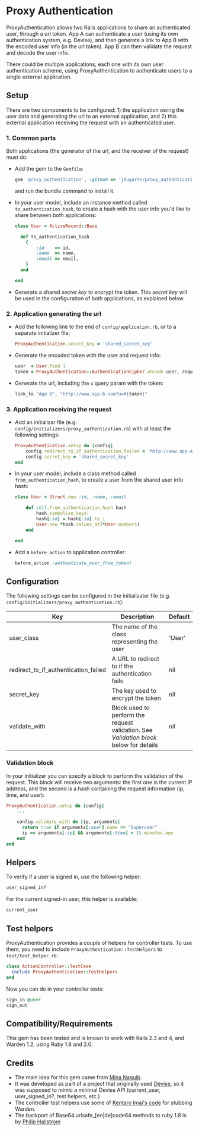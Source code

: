 # Proxy Authentication

ProxyAuthentication allows two Rails applications to share an authenticated user, through a url token. App A can authenticate a user (using its own authentication system, e.g. Devise), and then generate a link to App B with the encoded user info (in the url token). App B can then validate the request and decode the user info.

There could be multiple applications, each one with its own user authentication scheme, using ProxyAuthentication to authenticate users to a single external application.

## Setup

There are two components to be configured: 1) the application owing the user data and generating the url to an external application, and 2) this external application receiving the request with an authenticated user.

### 1. Common parts

Both applications (the generator of the url, and the receiver of the request) must do:

* Add the gem to the `Gemfile`:

    ```ruby
    gem 'proxy_authentication', :github => 'jdugarte/proxy_authentication'
    ```
    and run the bundle command to install it.

* In your user model, include an instance method called `to_authentication_hash`, to create a hash with the user info you'd like to share between both applications:

    ```ruby
    class User < ActiveRecord::Base

      def to_authentication_hash
        {
            :id    => id,
            :name  => name,
            :email => email,
        }
      end

    end
    ```

* Generate a shared _secret key_ to encrypt the token. This _secret key_ will be used in the configuration of both applications, as explained below.

### 2. Application generating the url

* Add the following line to the end of `config/application.rb`, or to a separate initializer file:

    ```ruby
    ProxyAuthentication.secret_key = 'shared_secret_key'
    ```

* Generate the encoded token with the user and request info:

    ```ruby
    user  = User.find 1
    token = ProxyAuthentication::AuthenticationCipher.encode user, request
    ```

* Generate the url, including the `u` query param with the token:

    ```ruby
    link_to "App B", "http://www.app-b.com?u=#{token}"
    ```

### 3. Application receiving the request

* Add an initializar file (e.g. `config/initializers/proxy_authentication.rb`) with at least the following settings:

    ```ruby
    ProxyAuthentication.setup do |config|
        config.redirect_to_if_authentication_failed = 'http://www.app-a.com/sign_in'
        config.secret_key = 'shared_secret_key'
    end
    ```

* In your user model, include a class method called `from_authentication_hash`, to create a user from the shared user info hash:

    ```ruby
    class User < Struct.new :id, :name, :email

        def self.from_authentication_hash hash
            hash.symbolize_keys!
            hash[:id] = hash[:id].to_i
            User.new *hash.values_at(*User.members)
        end

    end
    ```

* Add a `before_action` to application controller:

    ```ruby
    before_action :authenticate_user_from_token!
    ```

## Configuration

The following settings can be configured in the initializater file (e.g. `config/initializers/proxy_authentication.rb`):

| Key | Description | Default |
| --- |-------------| --------|
| user_class                           | The name of the class representing the user      | 'User' |
| redirect_to_if_authentication_failed | A URL to redirect to if the authentication fails | nil    |
| secret_key                           | The key used to encrypt the token                | nil    |
| validate_with                        | Block used to perform the request validation. See _Validation block_ below for details | nil |

### Validation block

In your initializer you can specify a block to perform the validation of the request. This block will receive two arguments: the first one is the current IP address, and the second is a hash containing the request information (ip, time, and user):

```ruby
ProxyAuthentication.setup do |config|
    ...

    config.validate_with do |ip, arguments|
      return true if arguments[:user].name == "Superuser"
      ip == arguments[:ip] && arguments[:time] > 15.minutes.ago
    end
end
```

## Helpers

To verify if a user is signed in, use the following helper:

```ruby
user_signed_in?
```

For the current signed-in user, this helper is available:

```ruby
current_user
```

## Test helpers

ProxyAuthentication provides a couple of helpers for controller tests. To use them, you need to include `ProxyAuthentication::TestHelpers` to `test/test_helper.rb`:

```ruby
class ActionController::TestCase
  include ProxyAuthentication::TestHelpers
end
```

Now you can do in your controller tests:

```ruby
sign_in @user
sign_out
```

## Compatibility/Requirements

This gem has been tested and is known to work with Rails 2.3 and 4, and Warden 1.2, using Ruby 1.8 and 2.0.

## Credits

* The main idea for this gem came from [Mina Naguib](https://github.com/minaguib).
* It was developed as part of a project that originally used [Devise](https://github.com/plataformatec/devise), so it was supposed to mimic a minimal Devise API (current_user, user_signed_in?, test helpers, etc.)
* The controller test helpers use some of [Kentaro Imai's code](http://kentaroimai.com/articles/1-controller-test-helpers-for-warden) for stubbing Warden.
* The backport of Base64.urlsafe_[en|de]code64 methods to ruby 1.8 is by [Philip Hallstrom](https://gist.github.com/phallstrom/1397972)
